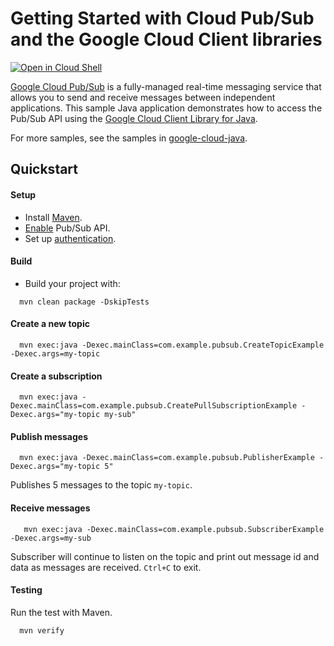 # Getting Started with Cloud Pub/Sub and the Google Cloud Client libraries

<a href="https://console.cloud.google.com/cloudshell/open?git_repo=https://github.com/GoogleCloudPlatform/java-docs-samples&page=editor&open_in_editor=pubsub/cloud-client/README.md">
<img alt="Open in Cloud Shell" src ="http://gstatic.com/cloudssh/images/open-btn.png"></a>

[Google Cloud Pub/Sub][pubsub] is a fully-managed real-time messaging service that allows you to
send and receive messages between independent applications.
This sample Java application demonstrates how to access the Pub/Sub API using
the [Google Cloud Client Library for Java][google-cloud-java].

[pubsub]: https://cloud.google.com/pubsub/
[google-cloud-java]: https://github.com/GoogleCloudPlatform/google-cloud-java

For more samples, see the samples in
[google-cloud-java](https://github.com/GoogleCloudPlatform/google-cloud-java/tree/master/google-cloud-examples/src/main/java/com/google/cloud/examples/pubsub).

## Quickstart

#### Setup
- Install [Maven](http://maven.apache.org/).
- [Enable](https://console.cloud.google.com/apis/api/pubsub.googleapis.com/overview) Pub/Sub API.
- Set up [authentication](https://cloud.google.com/docs/authentication/getting-started).

#### Build
- Build your project with:
```
  mvn clean package -DskipTests
```

#### Create a new topic
```
  mvn exec:java -Dexec.mainClass=com.example.pubsub.CreateTopicExample -Dexec.args=my-topic
```

#### Create a subscription
```
  mvn exec:java -Dexec.mainClass=com.example.pubsub.CreatePullSubscriptionExample -Dexec.args="my-topic my-sub"
```

#### Publish messages
```
  mvn exec:java -Dexec.mainClass=com.example.pubsub.PublisherExample -Dexec.args="my-topic 5"
```
Publishes 5 messages to the topic `my-topic`.

#### Receive messages
```
   mvn exec:java -Dexec.mainClass=com.example.pubsub.SubscriberExample -Dexec.args=my-sub
```
Subscriber will continue to listen on the topic and print out message id and data as messages are received. `Ctrl+C` to exit.

#### Testing
Run the test with Maven.
```
  mvn verify
```
